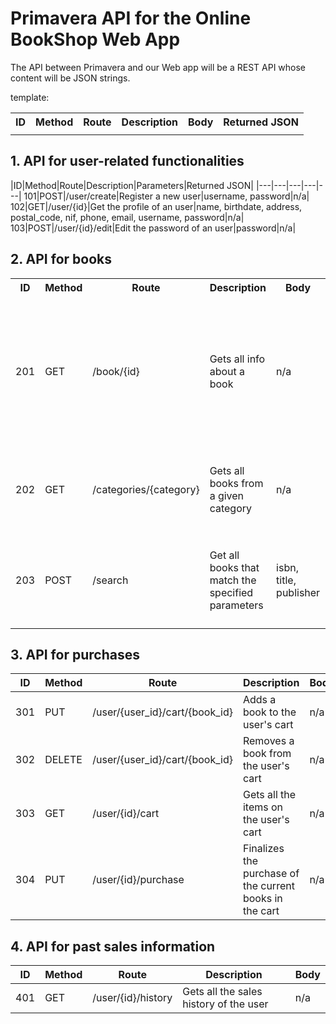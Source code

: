 # Primavera API for the Online BookShop Web App

The API between Primavera and our Web app will be a REST API whose content will be JSON strings.

template:

<table>
<tr>
  <th>ID</th>
  <th>Method</th>
  <th>Route</th>
  <th>Description</th>
  <th>Body</th>
  <th>Returned JSON</th>
</tr>
<tr>
  <td></td>
  <td></td>
  <td></td>
  <td></td>
  <td></td>
  <td>
  </td>
</tr>
</table>

## 1. API for user-related functionalities

|ID|Method|Route|Description|Parameters|Returned JSON|
|---|---|---|---|---|
101|POST|/user/create|Register a new user|username, password|n/a|
102|GET|/user/{id}|Get the profile of an user|name, birthdate, address, postal_code, nif, phone, email, username, password|n/a|
103|POST|/user/{id}/edit|Edit the password of an user|password|n/a|

## 2. API for books

<table>
<tr>
  <th>ID</th>
  <th>Method</th>
  <th>Route</th>
  <th>Description</th>
  <th>Body</th>
  <th>Returned JSON</th>
</tr>
<tr>
  <td>201</td>
  <td>GET</td>
  <td>/book/{id}</td>
  <td>Gets all info about a book</td>
  <td>n/a</td>
  <td>
    <pre>
{
  title:string,
  price:float,
  publisher:string,
  synopsis:string,
  image:string,
  isbn:int,
  pages:int,
  year:string,
  lang:string,
  dimensions:string,
  cover_type:string
}
    </pre>
  </td>
</tr>
<tr>
  <td>202</td>
  <td>GET</td>
  <td>/categories/{category}</td>
  <td>Gets all books from a given category</td>
  <td>n/a</td>
  <td>
    <pre>
{
  "books": [
    {id:int, title:string, price:float, cover:string},
    {id:int, title:string, price:float, cover:string},
    ...
    ]
}
</pre>
  </td>
</tr>
<tr>
  <td>203</td>
  <td>POST</td>
  <td>/search</td>
  <td>Get all books that match the specified parameters</td>
  <td>isbn, title, publisher</td>
  <td>
    <pre>
{
  "books": [
    {id:int, title:string, price:float, cover:string},
    {id:int, title:string, price:float, cover:string},
    ...
    ]
}
    </pre>
  </td>
</tr>
</table>

## 3. API for purchases

|ID|Method|Route|Description|Body|
|---|---|---|---|---|
301|PUT|/user/{user_id}/cart/{book_id}|Adds a book to the user's cart| n/a|
302|DELETE|/user/{user_id}/cart/{book_id}|Removes a book from the user's cart| n/a|
303|GET|/user/{id}/cart|Gets all the items on the user's cart| n/a|
304|PUT|/user/{id}/purchase|Finalizes the purchase of the current books in the cart|n/a|

## 4. API for past sales information

|ID|Method|Route|Description|Body|
|---|---|---|---|---|
401|GET|/user/{id}/history|Gets all the sales history of the user|n/a|
